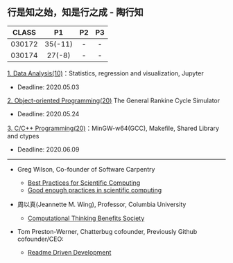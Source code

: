 ## 行是知之始，知是行之成 - 陶行知

| CLASS   |    P1    |    P2    |  P3      |
|:-------:|:--------:|:--------:|:--------:|
| 030172  | 35(-11)  |   -      |    -     |  
| 030174  | 27(-8)   |   -      |   -      |  


[1. Data Analysis(10)](./P1)：Statistics, regression and visualization, Jupyter 

* Deadline: 2020.05.03

[2. Object-oriented Programming(20)](./P2) The General Rankine Cycle Simulator

* Deadline: 2020.05.24

[3. C/C++ Programming(20)](./P3)：MinGW-w64(GCC), Makefile, Shared Library and ctypes

* Deadline: 2020.06.09
---
* Greg Wilson, Co-founder of Software Carpentry 
  * [Best Practices for Scientific Computing](https://journals.plos.org/plosbiology/article?id=10.1371/journal.pbio.1001745)
  * [Good enough practices in scientific computing](https://journals.plos.org/ploscompbiol/article?id=10.1371/journal.pcbi.1005510)

* 周以真(Jeannette M. Wing), Professor, Columbia University 
  * [Computational Thinking Benefits Society](http://socialissues.cs.toronto.edu/index.html%3Fp=279.html)

* Tom Preston-Werner, Chatterbug cofounder, Previously Github cofounder/CEO:
  * [Readme Driven Development](https://tom.preston-werner.com/2010/08/23/readme-driven-development.html)



